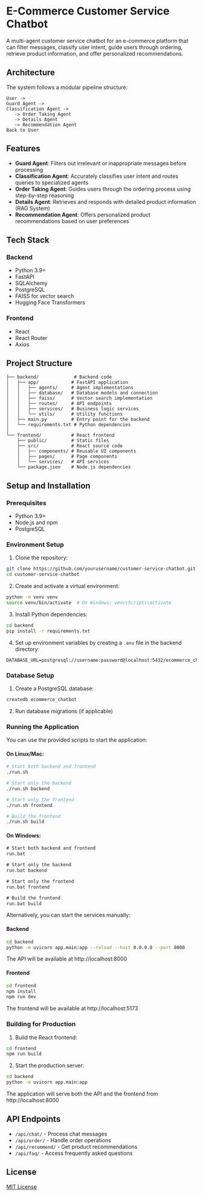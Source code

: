 # E-Commerce Customer Service Chatbot

A multi-agent customer service chatbot for an e-commerce platform that can filter messages, classify user intent, guide users through ordering, retrieve product information, and offer personalized recommendations.

## Architecture

The system follows a modular pipeline structure:

```
User ->
Guard Agent ->
Classification Agent ->
   -> Order Taking Agent
   -> Details Agent
   -> Recommendation Agent
Back to User
```

## Features

- **Guard Agent**: Filters out irrelevant or inappropriate messages before processing
- **Classification Agent**: Accurately classifies user intent and routes queries to specialized agents
- **Order Taking Agent**: Guides users through the ordering process using step-by-step reasoning
- **Details Agent**: Retrieves and responds with detailed product information (RAG System)
- **Recommendation Agent**: Offers personalized product recommendations based on user preferences

## Tech Stack

### Backend
- Python 3.9+
- FastAPI
- SQLAlchemy
- PostgreSQL
- FAISS for vector search
- Hugging Face Transformers

### Frontend
- React
- React Router
- Axios

## Project Structure

```
├── backend/             # Backend code
│   ├── app/            # FastAPI application
│   │   ├── agents/     # Agent implementations
│   │   ├── database/   # Database models and connection
│   │   ├── faiss/      # Vector search implementation
│   │   ├── routes/     # API endpoints
│   │   ├── services/   # Business logic services
│   │   └── utils/      # Utility functions
│   ├── main.py         # Entry point for the backend
│   └── requirements.txt # Python dependencies
│
└── frontend/           # React frontend
    ├── public/         # Static files
    ├── src/            # React source code
    │   ├── components/ # Reusable UI components
    │   ├── pages/      # Page components
    │   └── services/   # API services
    └── package.json    # Node.js dependencies
```

## Setup and Installation

### Prerequisites
- Python 3.9+
- Node.js and npm
- PostgreSQL

### Environment Setup

1. Clone the repository:
```bash
git clone https://github.com/yourusername/customer-service-chatbot.git
cd customer-service-chatbot
```

2. Create and activate a virtual environment:
```bash
python -m venv venv
source venv/bin/activate  # On Windows: venv\Scripts\activate
```

3. Install Python dependencies:
```bash
cd backend
pip install -r requirements.txt
```

4. Set up environment variables by creating a `.env` file in the backend directory:
```
DATABASE_URL=postgresql://username:password@localhost:5432/ecommerce_chatbot
```

### Database Setup

1. Create a PostgreSQL database:
```bash
createdb ecommerce_chatbot
```

2. Run database migrations (if applicable)

### Running the Application

You can use the provided scripts to start the application:

#### On Linux/Mac:

```bash
# Start both backend and frontend
./run.sh

# Start only the backend
./run.sh backend

# Start only the frontend
./run.sh frontend

# Build the frontend
./run.sh build
```

#### On Windows:

```cmd
# Start both backend and frontend
run.bat

# Start only the backend
run.bat backend

# Start only the frontend
run.bat frontend

# Build the frontend
run.bat build
```

Alternatively, you can start the services manually:

#### Backend

```bash
cd backend
python -m uvicorn app.main:app --reload --host 0.0.0.0 --port 8000
```

The API will be available at http://localhost:8000

#### Frontend

```bash
cd frontend
npm install
npm run dev
```

The frontend will be available at http://localhost:5173

### Building for Production

1. Build the React frontend:
```bash
cd frontend
npm run build
```

2. Start the production server:
```bash
cd backend
python -m uvicorn app.main:app
```

The application will serve both the API and the frontend from http://localhost:8000

## API Endpoints

- `/api/chat/` - Process chat messages
- `/api/order/` - Handle order operations
- `/api/recommend/` - Get product recommendations
- `/api/faq/` - Access frequently asked questions

## License

[MIT License](LICENSE)
